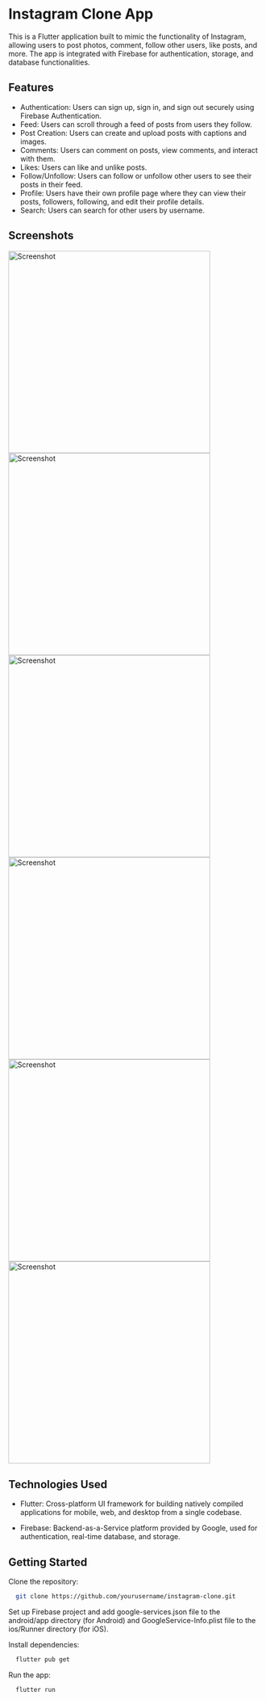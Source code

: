 
# Instagram Clone App

This is a Flutter application built to mimic the functionality of Instagram, allowing users to post photos, comment, follow other users, like posts, and more. The app is integrated with Firebase for authentication, storage, and database functionalities.

## Features

- Authentication: Users can sign up, sign in, and sign out securely using Firebase Authentication.
- Feed: Users can scroll through a feed of posts from users they follow.
- Post Creation: Users can create and upload posts with captions and images.
- Comments: Users can comment on posts, view comments, and interact with them.
- Likes: Users can like and unlike posts.
- Follow/Unfollow: Users can follow or unfollow other users to see their posts in their feed.
- Profile: Users have their own profile page where they can view their posts, followers, following, and edit their profile details.
- Search: Users can search for other users by username.
## Screenshots

<img src="assets/ss/1.jpg" alt="Screenshot" width="400"/>  <img src="assets/ss/2.jpg" alt="Screenshot" width="400"/>
<img src="assets/ss/3.jpg" alt="Screenshot" width="400"/>  <img src="assets/ss/4.jpg" alt="Screenshot" width="400"/>
<img src="assets/ss/5.jpg" alt="Screenshot" width="400"/>  <img src="assets/ss/6.jpg" alt="Screenshot" width="400"/>


## Technologies Used

- Flutter: Cross-platform UI framework for building natively compiled applications for mobile, web, and desktop from a single codebase.

- Firebase: Backend-as-a-Service platform provided by Google, used for authentication, real-time database, and storage.

## Getting Started

Clone the repository:

```bash
  git clone https://github.com/yourusername/instagram-clone.git
```

Set up Firebase project and add google-services.json file to the android/app directory (for Android) and GoogleService-Info.plist file to the ios/Runner directory (for iOS).

Install dependencies:

```bash
  flutter pub get
```

Run the app:

```bash
  flutter run
```

